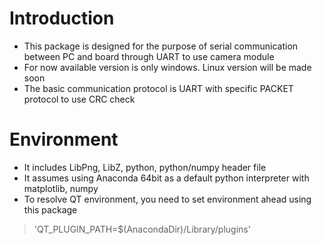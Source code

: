 # Introduction 
- This package is designed for the purpose of serial communication between PC and board through UART to use camera module
- For now available version is only windows. Linux version will be made soon
- The basic communication protocol is UART with specific PACKET protocol to use CRC check

# Environment
- It includes LibPng, LibZ, python, python/numpy header file
- It assumes using Anaconda 64bit as a default python interpreter with matplotlib, numpy
- To resolve QT environment, you need to set environment ahead using this package
> 'QT_PLUGIN_PATH=$(AnacondaDir)/Library/plugins'

